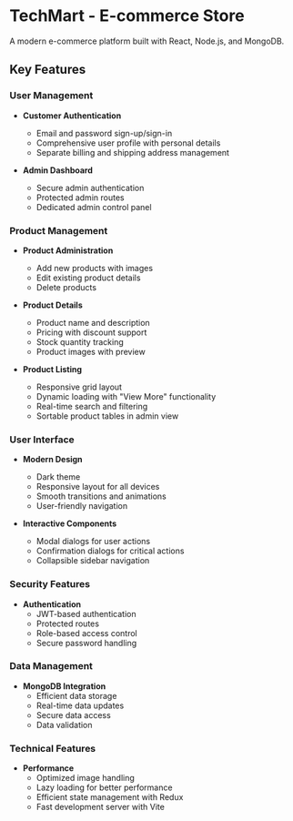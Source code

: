 # TechMart - E-commerce Store

A modern e-commerce platform built with React, Node.js, and MongoDB.

## Key Features

### User Management
- **Customer Authentication**
  - Email and password sign-up/sign-in
  - Comprehensive user profile with personal details
  - Separate billing and shipping address management
  
- **Admin Dashboard**
  - Secure admin authentication
  - Protected admin routes
  - Dedicated admin control panel

### Product Management
- **Product Administration**
  - Add new products with images
  - Edit existing product details
  - Delete products
  
- **Product Details**
  - Product name and description
  - Pricing with discount support
  - Stock quantity tracking
  - Product images with preview
  
- **Product Listing**
  - Responsive grid layout
  - Dynamic loading with "View More" functionality
  - Real-time search and filtering
  - Sortable product tables in admin view

### User Interface
- **Modern Design**
  - Dark theme
  - Responsive layout for all devices
  - Smooth transitions and animations
  - User-friendly navigation
  
- **Interactive Components**
  - Modal dialogs for user actions
  - Confirmation dialogs for critical actions
  - Collapsible sidebar navigation

### Security Features
- **Authentication**
  - JWT-based authentication
  - Protected routes
  - Role-based access control
  - Secure password handling

### Data Management
- **MongoDB Integration**
  - Efficient data storage
  - Real-time data updates
  - Secure data access
  - Data validation

### Technical Features
- **Performance**
  - Optimized image handling
  - Lazy loading for better performance
  - Efficient state management with Redux
  - Fast development server with Vite
